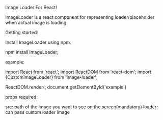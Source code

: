 Image Loader For React!

ImageLoader is a react component for representing loader/placeholder when actual image is loading

Getting started:

Install ImageLoader using npm.

npm install ImageLoader;

example:

import React from 'react';
import ReactDOM from 'react-dom';
import {CustomImageLoader} from 'image-loader';

ReactDOM.render(<CustomImageLoader />, document.getElementById('example')

props required:

src: path of the image you want to see on the screen(mandatory)
loader: can pass custom loader image
